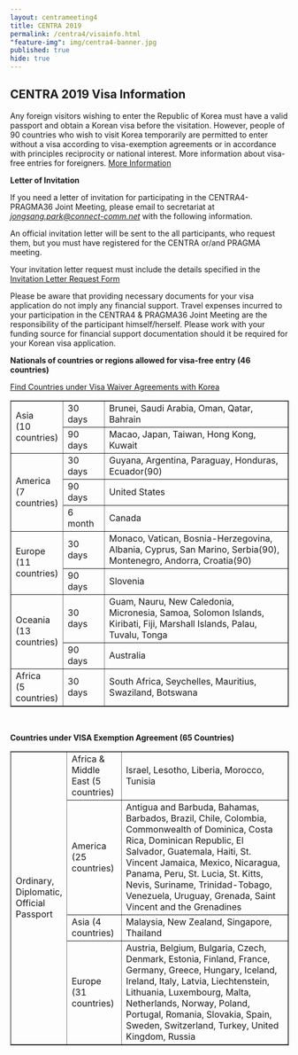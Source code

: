 ```yaml
---
layout: centrameeting4
title: CENTRA 2019
permalink: /centra4/visainfo.html
"feature-img": img/centra4-banner.jpg
published: true
hide: true
---
```


## CENTRA 2019 Visa Information
  
Any foreign visitors wishing to enter the Republic of Korea must have a valid passport and obtain a Korean visa 
before the visitation. However, people of 90 countries who wish to visit Korea temporarily are permitted to enter 
without a visa according to visa-exemption agreements or in accordance with principles reciprocity or national 
interest. More information about visa-free entries for foreigners.
[More Information](https://www.hikorea.go.kr/pt/InfoDetailR_en.pt?categoryId=2&parentId=382&catSeq=&showMenuId=374)

**Letter of Invitation**

If you need a letter of invitation for participating in the CENTRA4-PRAGMA36 Joint Meeting, please email 
to secretariat at *jongsang.park@connect-comm.net* with the following information.

An official invitation letter will be sent to the all participants, who request them, but you must have 
registered for the CENTRA or/and PRAGMA meeting.

Your invitation letter request must include the details specified in the 
[Invitation Letter Request Form](http://www.myrgst.com/centra4-pragma36/Invitation_Letter_Request_Form.docx)

Please be aware that providing necessary documents for your visa application do not imply any financial support. 
Travel expenses incurred to your participation in the CENTRA4 & PRAGMA36 Joint Meeting are the responsibility 
of the participant himself/herself. Please work with your funding source for financial support documentation should it be required for your Korean visa application.  
  
**Nationals of countries or regions allowed for visa-free entry (46 countries)**

[Find Countries under Visa Waiver Agreements with Korea](http://myrgst.com/centra4-pragma36/centra4-pragma36_visa.pdf)


<table border="1" cellspacing="0" cellpadding="2" width="80%">
 <tr>
  <td rowspan="2" width="15%">  Asia<br> (10 countries) </td>
  <td width="15%">30 days&nbsp; </td>
  <td >Brunei, Saudi Arabia, Oman, Qatar, Bahrain&nbsp; </td>
 </tr>
 <tr>
  <td >90 days&nbsp; </td>
  <td >Macao, Japan, Taiwan, Hong Kong, Kuwait &nbsp; </td>
 </tr>

 <tr>
  <td rowspan="3" >  America<br> (7 countries) </td>
  <td >30 days&nbsp; </td>
  <td >Guyana, Argentina, Paraguay, Honduras, Ecuador(90) &nbsp; </td>
 </tr>
 <tr>
  <td >90 days&nbsp; </td>
  <td >United States &nbsp; </td>
 </tr>
 <tr>
  <td >6 month &nbsp; </td>
  <td >Canada &nbsp; </td>
 </tr>

 <tr>
  <td rowspan="2" >  Europe<br> (11 countries) </td>
  <td >30 days&nbsp; </td>
  <td >Monaco, Vatican, Bosnia-Herzegovina, Albania, Cyprus, San Marino, Serbia(90), Montenegro, Andorra, Croatia(90) &nbsp; </td>
 </tr>
 <tr>
  <td >90 days&nbsp; </td>
  <td >Slovenia&nbsp; </td>
 </tr>

 <tr>
  <td rowspan="2" >  Oceania<br> (13 countries) </td>
  <td >30 days&nbsp; </td>
  <td >Guam, Nauru, New Caledonia, Micronesia, Samoa, Solomon Islands, Kiribati, Fiji, Marshall Islands, Palau, Tuvalu, Tonga   &nbsp; </td>
 </tr>
 <tr>
  <td >90 days&nbsp; </td>
  <td >Australia&nbsp; </td>
 </tr>

 <tr>
  <td >  Africa<br> (5 countries) </td>
  <td >30 days&nbsp; </td>
  <td > South Africa, Seychelles, Mauritius, Swaziland, Botswana    &nbsp; </td>
 </tr>
</table>
<br>

**Countries under VISA Exemption Agreement (65 Countries)**

<table border="1" cellspacing="0" cellpadding="2" width="80%">
 <tr>
  <td rowspan="4" width="15%">  Ordinary, Diplomatic, Official Passport  </td>
  <td width="15%">Africa & Middle East (5 countries)&nbsp; </td>
  <td >Israel, Lesotho, Liberia, Morocco, Tunisia&nbsp; </td>
 </tr>
 <tr>
  <td >America (25 countries)&nbsp; </td>
  <td >Antigua and Barbuda, Bahamas, Barbados, Brazil, Chile, Colombia, 
       Commonwealth of Dominica, Costa Rica, Dominican Republic, El Salvador, 
       Guatemala, Haiti, St. Vincent Jamaica, Mexico, Nicaragua, Panama, Peru, 
       St. Lucia, St. Kitts, Nevis, Suriname, Trinidad-Tobago, Venezuela, 
       Uruguay, Grenada, Saint Vincent and the Grenadines &nbsp; 
  </td>
 </tr>
 <tr>
  <td >Asia (4 countries)&nbsp; </td>
  <td >Malaysia, New Zealand, Singapore, Thailand&nbsp; </td>
 </tr>
 <tr>
  <td >Europe (31 countries)&nbsp; </td>
  <td >Austria, Belgium, Bulgaria, Czech, Denmark, Estonia, Finland, France, 
       Germany, Greece, Hungary, Iceland, Ireland, Italy, Latvia, Liechtenstein, Lithuania, Luxembourg, 
       Malta, Netherlands, Norway, Poland, Portugal, Romania, Slovakia, Spain, Sweden, Switzerland, 
       Turkey, United Kingdom, Russia&nbsp; 
  </td>
 </tr>

</table>
<br>



